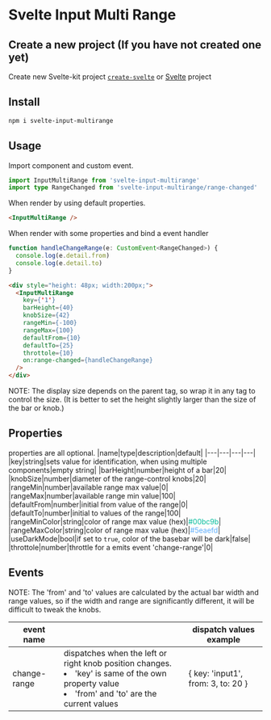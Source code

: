# Svelte Input Multi Range

## Create a new project (If you have not created one yet)

Create new Svelte-kit project [`create-svelte`](https://github.com/sveltejs/kit/tree/master/packages/create-svelte) or [Svelte](https://svelte.dev/) project

## Install

```bash
npm i svelte-input-multirange
```

## Usage

Import component and custom event.

```typescript
import InputMultiRange from 'svelte-input-multirange'
import type RangeChanged from 'svelte-input-multirange/range-changed'
```

When render by using default properties.

```html
<InputMultiRange />
```

When render with some properties and bind a event handler

```typescript
function handleChangeRange(e: CustomEvent<RangeChanged>) {
  console.log(e.detail.from)
  console.log(e.detail.to)
}
```

```html
<div style="height: 48px; width:200px;">
  <InputMultiRange
    key={'1'}
    barHeight={40}
    knobSize={42}
    rangeMin={-100}
    rangeMax={100}
    defaultFrom={10}
    defaultTo={25}
    throttole={10}
    on:range-changed={handleChangeRange}
  />
</div>
```

NOTE: The display size depends on the parent tag, so wrap it in any tag to control the size. (It is better to set the height slightly larger than the size of the bar or knob.)

## Properties

properties are all optional.
|name|type|description|default|
|---|---|---|---|
|key|string|sets value for identification, when using multiple components|empty string|
|barHeight|number|height of a bar|20|
|knobSize|number|diameter of the range-control knobs|20|
|rangeMin|number|available range max value|0|
|rangeMax|number|available range min value|100|
|defaultFrom|number|initial from value of the range|0|
|defaultTo|number|initial to values of the range|100|
|rangeMinColor|string|color of range max value (hex)|<span style="color:#00bc9b">#00bc9b</span>|
|rangeMaxColor|string|color of range max value (hex)|<span style="color:#5eaefd">#5eaefd</span>|
|useDarkMode|bool|if set to `true`, color of the basebar will be dark|false|
|throttole|number|throttle for a emits event 'change-range'|0|

## Events

NOTE: The 'from' and 'to' values are calculated by the actual bar width and range values, so if the width and range are significantly different, it will be difficult to tweak the knobs.

| event name   |                                                                                                                                                             | dispatch values example            |
| ------------ | ----------------------------------------------------------------------------------------------------------------------------------------------------------- | ---------------------------------- |
| change-range | dispatches when the left or right knob position changes.<br><li>'key' is same of the own property value</li><li>'from' and 'to' are the current values</li> | { key: 'input1', from: 3, to: 20 } |
